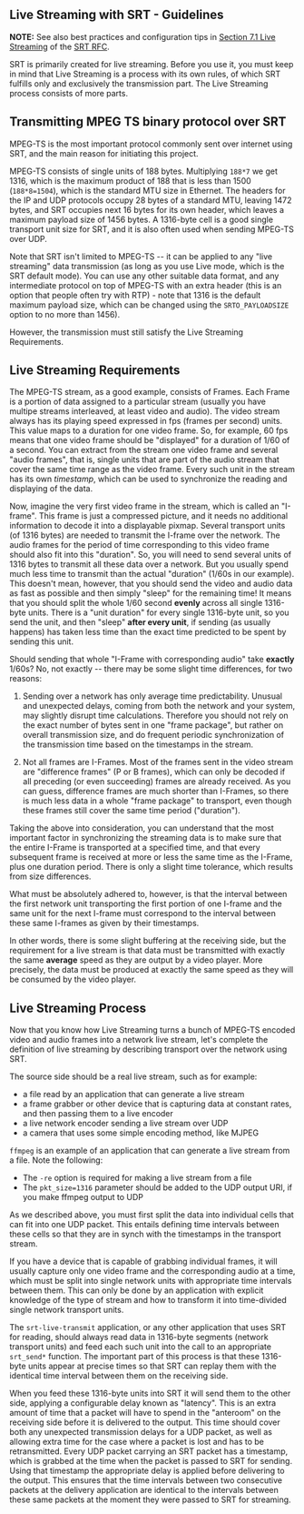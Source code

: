 
## Live Streaming with SRT - Guidelines

**NOTE:** See also best practices and configuration tips in [Section 7.1 Live Streaming](https://datatracker.ietf.org/doc/html/draft-sharabayko-srt-00#section-7.1) of the [SRT RFC](https://datatracker.ietf.org/doc/html/draft-sharabayko-srt-00).

SRT is primarily created for live streaming. Before you use it, you must keep
in mind that Live Streaming is a process with its own rules, of which SRT
fulfills only and exclusively the transmission part. The Live Streaming process
consists of more parts.

## Transmitting MPEG TS binary protocol over SRT

MPEG-TS is the most important protocol commonly sent over internet using
SRT, and the main reason for initiating this project.

MPEG-TS consists of single units of 188 bytes. Multiplying `188*7` we get 1316, which
is the maximum product of 188 that is less than 1500 (`188*8=1504`), which is the
standard MTU size in Ethernet. The headers for the IP and UDP protocols occupy 28 bytes
of a standard MTU, leaving 1472 bytes, and SRT occupies next 16 bytes for its own header,
which leaves a maximum payload size of 1456 bytes. A 1316-byte cell is a good single
transport unit size for SRT, and it is also often used when sending MPEG-TS over UDP.

Note that SRT isn't limited to MPEG-TS -- it can be applied to any "live streaming" data
transmission (as long as you use Live mode, which is the SRT default mode). You can use
any other suitable data format, and any intermediate protocol on top of MPEG-TS with
an extra header (this is an option that people often try with RTP) - note that
1316 is the default maximum payload size, which can be changed using the
`SRTO_PAYLOADSIZE` option to no more than 1456).

However, the transmission must still satisfy the Live Streaming Requirements.

## Live Streaming Requirements

The MPEG-TS stream, as a good example, consists of Frames. Each
Frame is a portion of data assigned to a particular stream (usually you have
multipe streams interleaved, at least video and audio). The video stream always has
its playing speed expressed in fps (frames per second) units. This
value maps to a duration for one video frame. So, for example, 60 fps means that
one video frame should be "displayed" for a duration of 1/60 of a second. You can
extract from the stream one video frame and several "audio frames", that is, single units
that are part of the audio stream that cover the same time range as the video frame.
Every such unit in the stream has its own *timestamp*, which can be used to synchronize
the reading and displaying of the data.

Now, imagine the very first video frame in the
stream, which is called an "I-frame". This frame is just a compressed picture, and it
needs no additional information to decode it into a displayable pixmap. Several
transport units (of 1316 bytes) are needed to transmit the I-frame over the network.
The audio frames for the period of time corresponding to this video frame
should also fit into this "duration". So, you will need to send several units of
1316 bytes to transmit all these data over a network. But you usually spend much less
time to transmit than the actual "duration" (1/60s in our example). This doesn't mean,
however, that you should send the video and audio data as fast as possible and then
simply "sleep" for the remaining time! It means that you should split the whole
1/60 second **evenly** across all single 1316-byte units. There is a "unit duration" for
every single 1316-byte unit, so you send the unit, and then "sleep" **after
every unit**, if sending (as usually happens) has taken less time than the exact time
predicted to be spent by sending this unit.

Should sending that whole "I-Frame with corresponding audio" take **exactly** 1/60s?
No, not exactly -- there may be some slight time differences, for two reasons:

1. Sending over a network has only average time predictability. Unusual and
unexpected delays, coming from both the network and your system, may slightly
disrupt time calculations. Therefore you should not rely on the
exact number of bytes sent in one "frame package", but rather on overall
transmission size, and do frequent periodic synchronization of the transmission
time based on the timestamps in the stream.

2. Not all frames are I-Frames. Most of the frames sent in the video stream are
"difference frames" (P or B frames), which can only be decoded if all preceding (or even
succeeding) frames are already received. As you can guess, difference frames are much
shorter than I-Frames, so there is much less data in a whole "frame package" to
transport, even though these frames still cover the same time period ("duration").

Taking the above into consideration, you can understand that the most important factor
in synchronizing the streaming data is to make sure that the entire I-Frame is
transported at a specified time, and that every subsequent frame is received at more
or less the same time as the I-Frame, plus one duration period. There is only a slight
time tolerance, which results from size differences.

What must be absolutely adhered to, however, is that the interval between the first
network unit transporting the first portion of one I-frame and the same unit for the
next I-frame must correspond to the interval between these same I-frames as given
by their timestamps.

In other words, there is some slight buffering at the receiving side, but the
requirement for a live stream is that data must be transmitted with exactly the same
**average** speed as they are output by a video player. More precisely, the data must
be produced at exactly the same speed as they will be consumed by the video player.

## Live Streaming Process

Now that you know how Live Streaming turns a bunch of MPEG-TS encoded video and audio
frames into a network live stream, let's complete the definition of live streaming
by describing transport over the network using SRT.

The source side should be a real live stream, such as for example:

- a file read by an application that can generate a live stream
- a frame grabber or other device that is capturing data at constant rates, and then
passing them to a live encoder
- a live network encoder sending a live stream over UDP
- a camera that uses some simple encoding method, like MJPEG

`ffmpeg` is an example of an application that can generate a live stream from a file.
Note the following:

- The `-re` option is required for making a live stream from a file
- The `pkt_size=1316` parameter should be added to the UDP output URI, if you make
ffmpeg output to UDP

As we described above, you must first split the data into individual cells that can fit
into one UDP packet. This entails defining time intervals between these cells so that
they are in synch with the timestamps in the transport stream.

If you have a device that is capable of grabbing individual frames, it will usually
capture only one video frame and the corresponding audio at a time, which must be split
into single network units with appropriate time intervals between them. This can only
be done by an application with explicit knowledge of the type of stream and how to
transform it into time-divided single network transport units.

The `srt-live-transmit` application, or any other application that uses SRT for
reading, should always read data in 1316-byte segments (network transport units) and
feed each such unit into the call to an appropriate `srt_send*` function. The
important part of this process is that these 1316-byte units appear at precise times
so that SRT can replay them with the identical time interval
between them on the receiving side.

When you feed these 1316-byte units into SRT it will send them to the other
side, applying a configurable delay known as "latency". This is an extra amount of time
that a packet will have to spend in the "anteroom" on the receiving side
before it is delivered to the output. This time should cover both any
unexpected transmission delays for a UDP packet, as well as allowing extra time
for the case where a packet is lost and has to be retransmitted. Every UDP
packet carrying an SRT packet has a timestamp, which is grabbed at the time
when the packet is passed to SRT for sending. Using that timestamp the
appropriate delay is applied before delivering to the output. This ensures that the
time intervals between two consecutive packets at the delivery application are identical
to the intervals between these same packets at the moment they were passed to SRT
for streaming.
